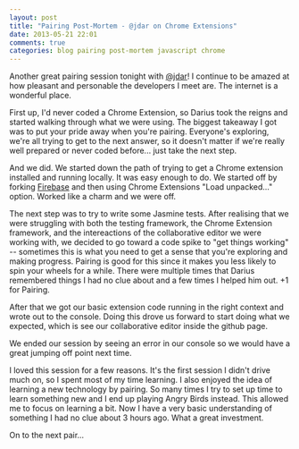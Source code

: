 ```yaml
---
layout: post
title: "Pairing Post-Mortem - @jdar on Chrome Extensions"
date: 2013-05-21 22:01
comments: true
categories: blog pairing post-mortem javascript chrome
---
```


Another great pairing session tonight with [@jdar](http://twitter.com/jdar)!  I continue to be amazed at how pleasant and personable the developers I meet are.  The internet is a wonderful place.

First up, I'd never coded a Chrome Extension, so Darius took the reigns and started walking through what we were using.  The biggest takeaway I got was to put your pride away when you're pairing.  Everyone's exploring, we're all trying to get to the next answer, so it doesn't matter if we're really well prepared or never coded before... just take the next step.  

And we did.  We started down the path of trying to get a Chrome extension installed and running locally.  It was easy enough to do.  We started off by forking [Firebase](https://www.firebase.com/) and then using Chrome Extensions "Load unpacked..." option.  Worked like a charm and we were off.

The next step was to try to write some Jasmine tests.  After realising that we were struggling with both the testing framework, the Chrome Extension framework, and the intereactions of the collaborative editor we were working with, we decided to go toward a code spike to "get things working" -- sometimes this is what you need to get a sense that you're exploring and making progress.  Pairing is good for this since it makes you less likely to spin your wheels for a while.  There were multiple times that Darius remembered things I had no clue about and a few times I helped him out.  +1 for Pairing.

After that we got our basic extension code running in the right context and wrote out to the console.  Doing this drove us forward to start doing what we expected, which is see our collaborative editor inside the github page.

We ended our session by seeing an error in our console so we would have a great jumping off point next time.  

I loved this session for a few reasons.  It's the first session I didn't drive much on, so I spent most of my time learning.  I also enjoyed the idea of learning a new technology by pairing.  So many times I try to set up time to learn something new and I end up playing Angry Birds instead.  This allowed me to focus on learning a bit.  Now I have a very basic understanding of something I had no clue about 3 hours ago.  What a great investment.

On to the next pair... 
